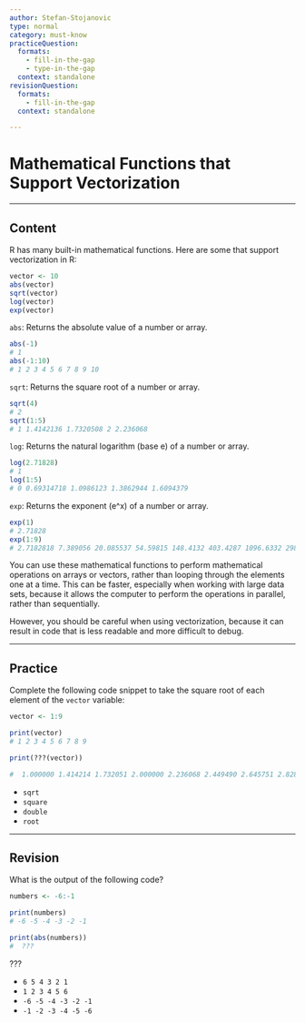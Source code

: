 ```yaml
---
author: Stefan-Stojanovic
type: normal
category: must-know
practiceQuestion:
  formats:
    - fill-in-the-gap
    - type-in-the-gap
  context: standalone
revisionQuestion:
  formats:
    - fill-in-the-gap
  context: standalone

---
```


# Mathematical Functions that Support Vectorization

---

## Content

R has many built-in mathematical functions. Here are some that support vectorization in R:
```r
vector <- 10
abs(vector)
sqrt(vector)
log(vector)
exp(vector)
```

`abs`: Returns the absolute value of a number or array.
```r
abs(-1)
# 1
abs(-1:10)
# 1 2 3 4 5 6 7 8 9 10
```

`sqrt`: Returns the square root of a number or array.
```r
sqrt(4)
# 2
sqrt(1:5)
# 1 1.4142136 1.7320508 2 2.236068
```

`log`: Returns the natural logarithm (base e) of a number or array.
```r
log(2.71828)
# 1
log(1:5)
# 0 0.69314718 1.0986123 1.3862944 1.6094379 
```

`exp`: Returns the exponent (e^x) of a number or array.


```r
exp(1)
# 2.71828
exp(1:9)
# 2.7182818 7.389056 20.085537 54.59815 148.4132 403.4287 1096.6332 2980.958 8103.084
```

You can use these mathematical functions to perform mathematical operations on arrays or vectors, rather than looping through the elements one at a time. This can be faster, especially when working with large data sets, because it allows the computer to perform the operations in parallel, rather than sequentially.

However, you should be careful when using vectorization, because it can result in code that is less readable and more difficult to debug.

---
## Practice

Complete the following code snippet to take the square root of each element of the `vector` variable:

```r
vector <- 1:9

print(vector)
# 1 2 3 4 5 6 7 8 9

print(???(vector))

#  1.000000 1.414214 1.732051 2.000000 2.236068 2.449490 2.645751 2.828427 3.000000

```

- `sqrt`
- `square`
- `double`
- `root`

---
## Revision

What is the output of the following code?

```r
numbers <- -6:-1

print(numbers)
# -6 -5 -4 -3 -2 -1

print(abs(numbers))
#  ???
```

???

- `6 5 4 3 2 1`
- `1 2 3 4 5 6`
- `-6 -5 -4 -3 -2 -1`
- `-1 -2 -3 -4 -5 -6`
